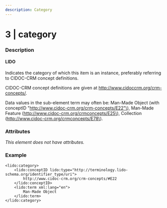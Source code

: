 ```yaml
---
description: Category
---
```


# 3 \| category

### Description

#### LIDO

Indicates the category of which this item is an instance, preferably referring to CIDOC-CRM concept definitions.

CIDOC-CRM concept definitions are given at http://www.cidoccrm.org/crm-concepts/.

Data values in the sub-element term may often be: Man-Made Object \(with conceptID "http://www.cidoc-crm.org/crm-concepts/E22"\), Man-Made Feature \(http://www.cidoc-crm.org/crmconcepts/E25\), Collection \(http://www.cidoc-crm.org/crmconcepts/E78\).

### Attributes

_This element does not have attributes._

### Example

```markup
<lido:category>
    <lido:conceptID lido:type="http://terminology.lido-schema.org/identifier_type/uri">
        http://www.cidoc-crm.org/crm-concepts/#E22
    </lido:conceptID>
    <lido:term xml:lang="en">
        Man-Made Object
    </lido:term>
</lido:category>
```

